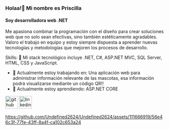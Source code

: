 ### Holaa!👋 Mi nombre es Priscilla
#### Soy desarrolladora web  .NET
Me apasiona combinar la programación con el diseño para crear soluciones web que no solo sean efectivas, sino también estéticamente agradables. Valoro el trabajo en equipo y estoy siempre dispuesta a aprender nuevas tecnologías y metodologías que mejoren los procesos de desarrollo.

Skills: 🌱 Mi stack tecnológico incluye .NET, C#, ASP.NET MVC, SQL Server, HTML, CSS y JavaScript.

- 🔭 Actualmente estoy trabajando en: Una aplicación web para administrar información relevante de las mascotas, esa información podrá visualizarse mediante un código QR!! 
- 🌱 Actualmente estoy aprendiendo: ASP.NET CORE

[<img src='https://cdn.jsdelivr.net/npm/simple-icons@3.0.1/icons/github.svg' alt='github' height='40'>](https://github.com/Undefined2624)  [<img src='https://cdn.jsdelivr.net/npm/simple-icons@3.0.1/icons/linkedin.svg' alt='linkedin' height='40'>](https://www.linkedin.com/in/PriscillaCabaasVega/)  

https://github.com/Undefined2624/Undefined2624/assets/111666919/56e46c3f-77fe-43ff-8a4f-ca102c653a24

